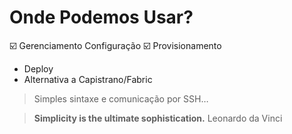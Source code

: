 
# Onde Podemos Usar?

:ballot_box_with_check: Gerenciamento Configuração 
:ballot_box_with_check: Provisionamento
- Deploy
- Alternativa a Capistrano/Fabric


> Simples sintaxe e comunicação por SSH…


> **Simplicity is the ultimate sophistication.**
          Leonardo da Vinci




